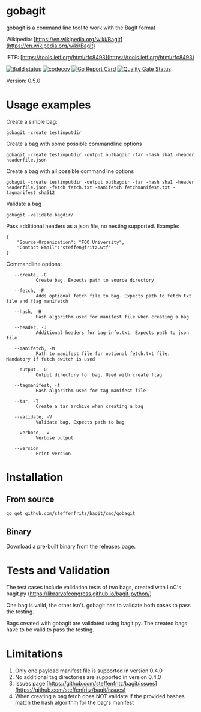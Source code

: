 # gobagit
gobagit is a command line tool to work with the BagIt format

Wikipedia: [https://en.wikipedia.org/wiki/BagIt](https://en.wikipedia.org/wiki/BagIt) 

IETF: [https://tools.ietf.org/html/rfc8493](https://tools.ietf.org/html/rfc8493)


[![Build status](https://ci.appveyor.com/api/projects/status/vscholjbph8umbd3?svg=true)](https://ci.appveyor.com/project/steffenfritz/bagit)
[![codecov](https://codecov.io/gh/steffenfritz/bagit/branch/master/graph/badge.svg)](https://codecov.io/gh/steffenfritz/bagit)
[![Go Report Card](https://goreportcard.com/badge/github.com/steffenfritz/bagit)](https://goreportcard.com/report/github.com/steffenfritz/bagit)
[![Quality Gate Status](https://sonarcloud.io/api/project_badges/measure?project=steffenfritz_bagit&metric=alert_status)](https://sonarcloud.io/dashboard?id=steffenfritz_bagit)

Version: 0.5.0

# Usage examples


Create a simple bag:

    gobagit -create testinputdir


Create a bag with some possible commandline options

    gobagit -create testinputdir -output outbagdir -tar -hash sha1 -header headerfile.json


Create a bag with all possible commandline options


    gobagit -create testinputdir -output outbagdir -tar -hash sha1 -header headerfile.json -fetch fetch.txt -manifetch fetchmanifest.txt -tagmanifest sha512

Validate a bag

    gobagit -validate bagdir/

Pass additional headers as a json file, no nesting supported. Example: 

    {
        "Source-Organization": "FOO University",
        "Contact-Email":"steffen@fritz.wtf"
    }


Commandline options:

       --create, -C
               Create bag. Expects path to source directory

       --fetch, -F
               Adds optional fetch file to bag. Expects path to fetch.txt file and flag manifetch

       --hash, -H
               Hash algorithm used for manifest file when creating a bag

       --header, -J
               Additional headers for bag-info.txt. Expects path to json file

       --manifetch, -M
               Path to manifest file for optional fetch.txt file. Mandatory if fetch switch is used

       --output, -O
               Output directory for bag. Used with create flag

       --tagmanifest, -t
               Hash algorithm used for tag manifest file

       --tar, -T
               Create a tar archive when creating a bag

       --validate, -V
               Validate bag. Expects path to bag

       --verbose, -v
               Verbose output
       
       --version
               Print version



# Installation

## From source

    go get github.com/steffenfritz/bagit/cmd/gobagit


## Binary


Download a pre-built binary from the releases page.

# Tests and Validation

The test cases include validation tests of two bags, created with LoC's bagit.py (https://libraryofcongress.github.io/bagit-python/)

One bag is valid, the other isn't. gobagit has to validate both cases to pass the testing.

Bags created with gobagit are validated using bagit.py. The created bags have to be valid to pass the testing.

# Limitations

1. Only one payload manifest file is supported in version 0.4.0
2. No additional tag directories are supported in version 0.4.0
3. Issues page [https://github.com/steffenfritz/bagit/issues](https://github.com/steffenfritz/bagit/issues)
4. When creating a bag fetch does NOT validate if the provided hashes match the hash algorithm for the bag's manifest
